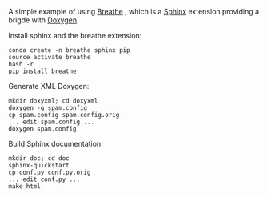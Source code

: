 A simple example of using [Breathe](https://breathe.readthedocs.org)
, which is a [Sphinx](http://sphinx-doc.org/) extension providing
a brigde with [Doxygen](www.doxygen.org).

Install sphinx and the breathe extension:

    conda create -n breathe sphinx pip
    source activate breathe
    hash -r
    pip install breathe

Generate XML Doxygen:

    mkdir doxyxml; cd doxyxml
    doxygen -g spam.config
    cp spam.config spam.config.orig
    ... edit spam.config ...
    doxygen spam.config

Build Sphinx documentation:

    mkdir doc; cd doc
    sphinx-quickstart
    cp conf.py conf.py.orig
    ... edit conf.py ...
    make html
